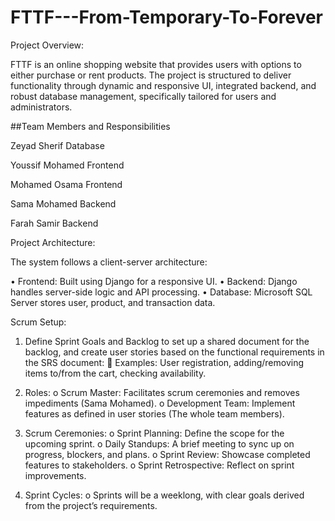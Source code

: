 # FTTF---From-Temporary-To-Forever

Project Overview:


FTTF is an online shopping website that provides users with options to either purchase or rent products. The project is structured to deliver functionality through dynamic and responsive UI, integrated backend, and robust database management, specifically tailored for users and administrators.


##Team Members and Responsibilities


Zeyad Sherif	   Database	


Youssif Mohamed	 Frontend	


Mohamed Osama	   Frontend	


Sama Mohamed	   Backend	


Farah Samir	     Backend	


Project Architecture:


The system follows a client-server architecture:


•	Frontend: Built using Django for a responsive UI.
•	Backend: Django handles server-side logic and API processing.
•	Database: Microsoft SQL Server stores user, product, and transaction data.


Scrum Setup:
1.	Define Sprint Goals and Backlog to set up a shared document for the backlog, and create user stories based on the functional requirements in the SRS document:
	Examples: User registration, adding/removing items to/from the cart, checking availability.


2.	Roles:
o	Scrum Master: Facilitates scrum ceremonies and removes impediments (Sama Mohamed).
o	Development Team: Implement features as defined in user stories (The whole team members).


3.	Scrum Ceremonies:
o	Sprint Planning: Define the scope for the upcoming sprint.
o	Daily Standups: A brief meeting to sync up on progress, blockers, and plans.
o	Sprint Review: Showcase completed features to stakeholders.
o	Sprint Retrospective: Reflect on sprint improvements.


4.	Sprint Cycles:
o	Sprints will be a weeklong, with clear goals derived from the project’s requirements.

